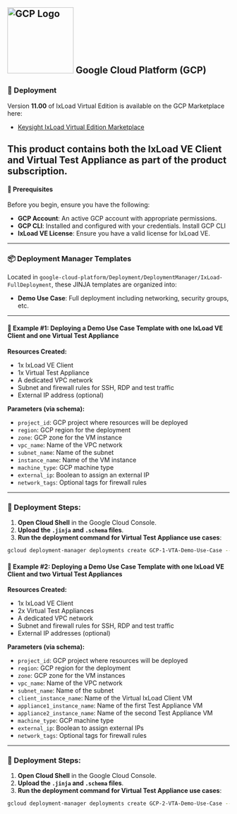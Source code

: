 ## <img src="https://upload.wikimedia.org/wikipedia/commons/thumb/5/51/Google_Cloud_logo.svg/1920px-Google_Cloud_logo.svg.png" alt="GCP Logo" width="150"/> Google Cloud Platform (GCP)

### 🚀 Deployment

Version **11.00** of IxLoad Virtual Edition is available on the GCP Marketplace here:

- [Keysight IxLoad Virtual Edition Marketplace](https://console.cloud.google.com/marketplace/product/keysight-public/keysight-IxLoad-virtual-edition)

This product contains both the IxLoad VE Client and Virtual Test Appliance as part of the product subscription.
---

#### 🔧 Prerequisites

Before you begin, ensure you have the following:
- **GCP Account**: An active GCP account with appropriate permissions.
- **GCP CLI**: Installed and configured with your credentials. Install GCP CLI
- **IxLoad VE License**: Ensure you have a valid license for IxLoad VE.
---

### 📦 Deployment Manager Templates

Located in `google-cloud-platform/Deployment/DeploymentManager/IxLoad-FullDeployment`, these JINJA templates are organized into:

  - **Demo Use Case**: Full deployment including networking, security groups, etc.
---

#### 🧪 Example #1: Deploying a Demo Use Case Template with one IxLoad VE Client and one Virtual Test Appliance

**Resources Created:**
- 1x IxLoad VE Client
- 1x Virtual Test Appliance
- A dedicated VPC network
- Subnet and firewall rules for SSH, RDP and test traffic
- External IP address (optional)

**Parameters (via schema):**
- `project_id`: GCP project where resources will be deployed
- `region`: GCP region for the deployment
- `zone`: GCP zone for the VM instance
- `vpc_name`: Name of the VPC network
- `subnet_name`: Name of the subnet
- `instance_name`: Name of the VM instance
- `machine_type`: GCP machine type
- `external_ip`: Boolean to assign an external IP
- `network_tags`: Optional tags for firewall rules

---

### 🚀 Deployment Steps:

1. **Open Cloud Shell** in the Google Cloud Console.
2. **Upload the `.jinja` and `.schema` files**.
3. **Run the deployment command for Virtual Test Appliance use cases**:

```bash
gcloud deployment-manager deployments create GCP-1-VTA-Demo-Use-Case --template GCP-1-VTA-Demo-Use-Case.jinja
```

#### 🧪 Example #2: Deploying a Demo Use Case Template with one IxLoad VE Client and two Virtual Test Appliances

**Resources Created:**
- 1x IxLoad VE Client
- 2x Virtual Test Appliances
- A dedicated VPC network
- Subnet and firewall rules for SSH, RDP and test traffic
- External IP addresses (optional)

**Parameters (via schema):**
- `project_id`: GCP project where resources will be deployed
- `region`: GCP region for the deployment
- `zone`: GCP zone for the VM instances
- `vpc_name`: Name of the VPC network
- `subnet_name`: Name of the subnet
- `client_instance_name`: Name of the Virtual IxLoad Client VM
- `appliance1_instance_name`: Name of the first Test Appliance VM
- `appliance2_instance_name`: Name of the second Test Appliance VM
- `machine_type`: GCP machine type
- `external_ip`: Boolean to assign external IPs
- `network_tags`: Optional tags for firewall rules

---

### 🚀 Deployment Steps:

1. **Open Cloud Shell** in the Google Cloud Console.
2. **Upload the `.jinja` and `.schema` files**.
3. **Run the deployment command for Virtual Test Appliance use cases**:

```bash
gcloud deployment-manager deployments create GCP-2-VTA-Demo-Use-Case --template GCP-2-VTA-Demo-Use-Case.jinja
```